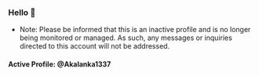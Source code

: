 ### Hello 👋


- Note: Please be informed that this is an inactive profile and is no longer being monitored or managed. As such, any messages or inquiries directed to this account will not be addressed.

#### Active Profile: @Akalanka1337

<!--
**akalankauk/Akalankauk** is a ✨ _special_ ✨ repository because its `README.md` (this file) appears on your GitHub profile.

Here are some ideas to get you started:

- 🔭 I’m currently working on ...
- 🌱 I’m currently learning ...
- 👯 I’m looking to collaborate on ...
- 🤔 I’m looking for help with ...
- 💬 Ask me about ...
- 📫 How to reach me: ...
- 😄 Pronouns: ...
- ⚡ Fun fact: ...
-->
